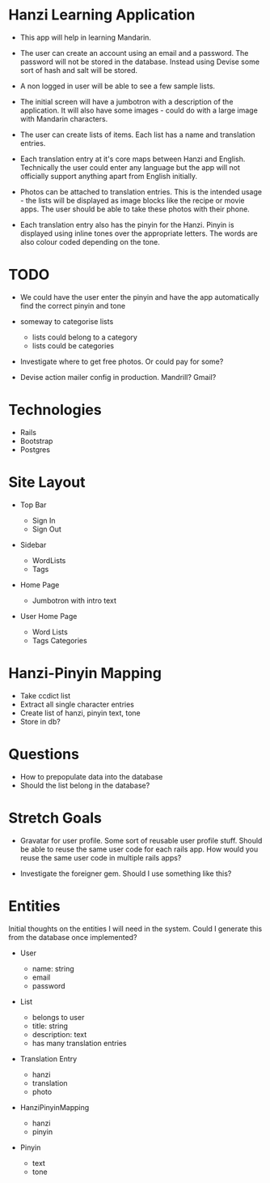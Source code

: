# Hanzi Learning Application

* This app will help in learning Mandarin.

* The user can create an account using an email and a password. The password will not be stored in the database. Instead using Devise some sort of hash and salt will be stored.

* A non logged in user will be able to see a few sample lists. 

* The initial screen will have a jumbotron with a description of the application. It will also have some images - could do with a large image with Mandarin characters.

* The user can create lists of items. Each list has a name and translation entries.

* Each translation entry at it's core maps between Hanzi and English. Technically the user could enter any language but the app will not officially support anything apart from English initially.

* Photos can be attached to translation entries. This is the intended usage - the lists will be displayed as image blocks like the recipe or movie apps. The user should be able to take these photos with their phone.

* Each translation entry also has the pinyin for the Hanzi. Pinyin is displayed using inline tones over the appropriate letters. The words are also colour coded depending on the tone.

# TODO

* We could have the user enter the pinyin and have the app automatically find the correct pinyin and tone

* someway to categorise lists
  - lists could belong to a category
  - lists could be categories

* Investigate where to get free photos. Or could pay for some?

* Devise action mailer config in production. Mandrill? Gmail?

# Technologies

* Rails
* Bootstrap
* Postgres

# Site Layout

* Top Bar
  - Sign In
  - Sign Out

* Sidebar
  - WordLists
  - Tags

* Home Page
  - Jumbotron with intro text

* User Home Page
  - Word Lists
  - Tags Categories


# Hanzi-Pinyin Mapping

* Take ccdict list
* Extract all single character entries
* Create list of hanzi, pinyin text, tone
* Store in db?

# Questions

* How to prepopulate data into the database
* Should the list belong in the database?

# Stretch Goals

* Gravatar for user profile. Some sort of reusable user profile stuff. Should be able to reuse the same user code for each rails app. How would you reuse the same user code in multiple rails apps?

* Investigate the foreigner gem. Should I use something like this?

# Entities

Initial thoughts on the entities I will need in the system. Could I generate this from the database once implemented?

* User
  - name: string
  - email
  - password

* List
  - belongs to user
  - title: string
  - description: text
  - has many translation entries

* Translation Entry
  - hanzi
  - translation
  - photo

* HanziPinyinMapping
  - hanzi
  - pinyin

* Pinyin
  - text
  - tone 